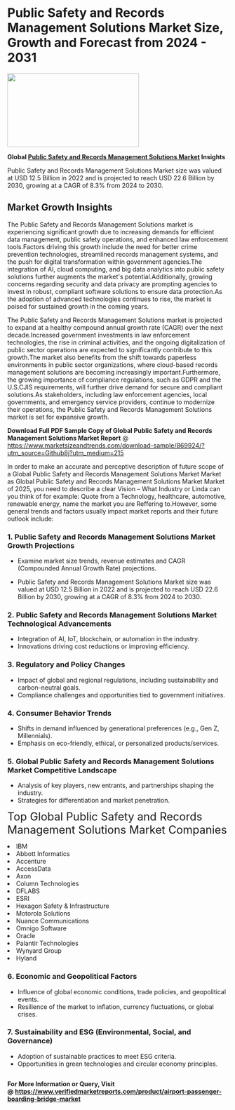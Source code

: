 <H1>Public Safety and Records Management Solutions Market Size, Growth and Forecast from 2024 - 2031</H1><img class="aligncenter size-medium wp-image-584254" src="https://thirdeyenews.in/wp-content/uploads/2024/09/Global-Market-Research-300x168.jpeg" alt="" width="300" height="168" /><p><strong>Global&nbsp;<a href="https://www.marketsizeandtrends.com/download-sample/869924/?utm_source=Github8j?utm_medium=215">Public Safety and Records Management Solutions Market</a> Insights</strong></p><p>Public Safety and Records Management Solutions Market size was valued at USD 12.5 Billion in 2022 and is projected to reach USD 22.6 Billion by 2030, growing at a CAGR of 8.3% from 2024 to 2030.</p><p><h2>Market Growth Insights</h2> <p>The Public Safety and Records Management Solutions market is experiencing significant growth due to increasing demands for efficient data management, public safety operations, and enhanced law enforcement tools.Factors driving this growth include the need for better crime prevention technologies, streamlined records management systems, and the push for digital transformation within government agencies.The integration of AI, cloud computing, and big data analytics into public safety solutions further augments the market's potential.Additionally, growing concerns regarding security and data privacy are prompting agencies to invest in robust, compliant software solutions to ensure data protection.As the adoption of advanced technologies continues to rise, the market is poised for sustained growth in the coming years.</p> <p>The Public Safety and Records Management Solutions market is projected to expand at a healthy compound annual growth rate (CAGR) over the next decade.Increased government investments in law enforcement technologies, the rise in criminal activities, and the ongoing digitalization of public sector operations are expected to significantly contribute to this growth.The market also benefits from the shift towards paperless environments in public sector organizations, where cloud-based records management solutions are becoming increasingly important.Furthermore, the growing importance of compliance regulations, such as GDPR and the U.S.CJIS requirements, will further drive demand for secure and compliant solutions.As stakeholders, including law enforcement agencies, local governments, and emergency service providers, continue to modernize their operations, the Public Safety and Records Management Solutions market is set for expansive growth.</p> <p><span class=""><strong>Download Full PDF Sample Copy of Global Public Safety and Records Management Solutions Market Report</strong> @ <a href="https://www.marketsizeandtrends.com/download-sample/869924/?utm_source=Github8j?utm_medium=215" target="_blank">https://www.marketsizeandtrends.com/download-sample/869924/?utm_source=Github8j?utm_medium=215</a></span></p><p>In order to make an accurate and perceptive description of future scope of a Global&nbsp;Public Safety and Records Management Solutions Market Market as Global&nbsp;Public Safety and Records Management Solutions Market Market of 2025, you need to describe a clear Vision &ndash; What Industry or Linda can you think of for example: Quote from a Technology, healthcare, automotive, renewable energy, name the market you are Reffering to.However, some general trends and factors usually impact market reports and their future outlook include:</p><h3>1.&nbsp;<strong>Public Safety and Records Management Solutions Market Growth Projections</strong></h3><ul><li>Examine market size trends, revenue estimates and CAGR (Compounded Annual Growth Rate) projections.</li><li><p>Public Safety and Records Management Solutions Market size was valued at USD 12.5 Billion in 2022 and is projected to reach USD 22.6 Billion by 2030, growing at a CAGR of 8.3% from 2024 to 2030.</p></li></ul><h3>2.&nbsp;<strong>Public Safety and Records Management Solutions Market Technological Advancements</strong></h3><ul><li>Integration of AI, IoT, blockchain, or automation in the industry.</li><li>Innovations driving cost reductions or improving efficiency.</li></ul><h3>3.&nbsp;<strong>Regulatory and Policy Changes</strong></h3><ul><li>Impact of global and regional regulations, including sustainability and carbon-neutral goals.</li><li>Compliance challenges and opportunities tied to government initiatives.</li></ul><h3>4.&nbsp;<strong>Consumer Behavior Trends</strong></h3><ul><li>Shifts in demand influenced by generational preferences (e.g., Gen Z, Millennials).</li><li>Emphasis on eco-friendly, ethical, or personalized products/services.</li></ul><h3>5.&nbsp;<strong>Global Public Safety and Records Management Solutions Market Competitive Landscape</strong></h3><ul><li>Analysis of key players, new entrants, and partnerships shaping the industry.</li><li>Strategies for differentiation and market penetration.</li></ul><p data-pm-slice="1 1 []"><span style="color: inherit; font-family: inherit; font-size: 25px;">Top Global Public Safety and Records Management Solutions Market Companies</span></p><div class="" data-test-id=""><p><li>IBM</li><li> Abbott Informatics</li><li> Accenture</li><li> AccessData</li><li> Axon</li><li> Column Technologies</li><li> DFLABS</li><li> ESRI</li><li> Hexagon Safety & Infrastructure</li><li> Motorola Solutions</li><li> Nuance Communications</li><li> Omnigo Software</li><li> Oracle</li><li> Palantir Technologies</li><li> Wynyard Group</li><li> Hyland</li></p></div><h3>6.&nbsp;<strong>Economic and Geopolitical Factors</strong></h3><ul><li>Influence of global economic conditions, trade policies, and geopolitical events.</li><li>Resilience of the market to inflation, currency fluctuations, or global crises.</li></ul><h3>7.&nbsp;<strong>Sustainability and ESG (Environmental, Social, and Governance)</strong></h3><ul><li>Adoption of sustainable practices to meet ESG criteria.</li><li>Opportunities in green technologies and circular economy principles.</li></ul><h2><strong style="font-size: 14px;">For More Information or Query, Visit @&nbsp;</strong><a style="background-color: #ffffff; font-size: 14px;" href="https://www.marketsizeandtrends.com/report/public-safety-and-records-management-solutions-market/" target="_blank">https://www.verifiedmarketreports.com/product/airport-passenger-boarding-bridge-market</a></h2>